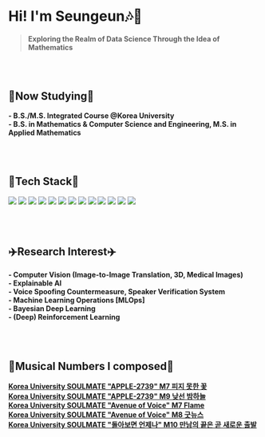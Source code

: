 # Hi! I'm Seungeun🎶🍉

>**Exploring the Realm of Data Science Through the Idea of Mathematics**

<br/><br/>

## :movie_camera:**Now Studying**:movie_camera:
**- B.S./M.S. Integrated Course @Korea University**
<br/>
**- B.S. in Mathematics & Computer Science and Engineering, M.S. in Applied Mathematics**

<br/><br/>

## :flashlight:**Tech Stack**:flashlight:
<div>
<img src = "https://img.shields.io/badge/Python-3776AB?style=flat-square&logo=Python&logoColor=white"/>
<img src = "https://img.shields.io/badge/C-A8B9CC?style=flat-square&logo=C&logoColor=white"/>
<img src = "https://img.shields.io/badge/Matlab-02569B?style=flat-square&logo=MATLAB&logoColor=white"/>  
<img src = "https://img.shields.io/badge/R-276DC3?style=flat-square&logo=R&logoColor=white"/>  
<img src = "https://img.shields.io/badge/Java-%23ED8B00.svg?style=flat-square&logo=openjdk&logoColor=white">
<img src = "https://img.shields.io/badge/Latex-008080?style=flat-square&logo=Latex&logoColor=white"/>
<img src = "https://img.shields.io/badge/Linux-FCC624?style=flat-square&logo=Linux&logoColor=white"/>
<img src = "https://img.shields.io/badge/MySQL-%2300f.svg?style=flat-square&logo=mysql&logoColor=white"/>
<img src = "https://img.shields.io/badge/PostgreSQL-%23316192.svg?style=flat-square&logo=postgresql&logoColor=white"/>
<img src = "https://img.shields.io/badge/Docker-%230db7ed.svg?style=flat-square&logo=docker&logoColor=white"/>
<img src = "https://img.shields.io/badge/Pytorch-EE4C2C?style=flat-square&logo=Pytorch&logoColor=white"/>
<img src = "https://img.shields.io/badge/Tensorflow-FF6F00?style=flat-square&logo=Tensorflow&logoColor=white"/>
<img src = "https://img.shields.io/badge/Keras-D00000?style=flat-square&logo=Keras&logoColor=white"/>
</div>

<br/><br/>

## :airplane:**Research Interest**:airplane:
**- Computer Vision (Image-to-Image Translation, 3D, Medical Images)**
<br/>
**- Explainable AI**
<br/>
**- Voice Spoofing Countermeasure, Speaker Verification System**
<br/>
**- Machine Learning Operations [MLOps]**
<br/>
**- Bayesian Deep Learning**
<br/>
**- (Deep) Reinforcement Learning**

<br/><br/>
## :musical_score:**Musical Numbers I composed**:musical_score:
**[Korea University SOULMATE "APPLE-2739" M7 피지 못한 꽃](https://youtu.be/ZVlzFF2htVQ?t=3319)**
<br/>
**[Korea University SOULMATE "APPLE-2739" M9 낮선 밤하늘](https://youtu.be/MO0flSMDDxA?t=877)**
<br/>
**[Korea University SOULMATE "Avenue of Voice" M7 Flame](https://youtu.be/ZIljG9sENtM?t=3352)**
<br/>
**[Korea University SOULMATE "Avenue of Voice" M8 굿뉴스](https://youtu.be/ZIljG9sENtM?t=3640)**
<br/>
**[Korea University SOULMATE "돌아보면 언제나" M10 만남의 끝은 곧 새로운 출발](https://youtu.be/osU1YM5JzxQ?t=5088)**

<!---
duneag2/duneag2 is a ✨ special ✨ repository because its `README.md` (this file) appears on your GitHub profile.
You can click the Preview link to take a look at your changes.
--->
